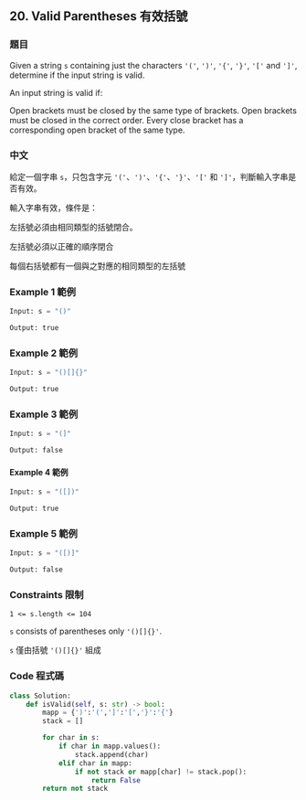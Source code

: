 ## 20. Valid Parentheses 有效括號

### 題目

Given a string `s` containing just the characters `'('`, `')'`, `'{'`, `'}'`, `'['` and `']'`, determine if the input string is valid.

An input string is valid if:

Open brackets must be closed by the same type of brackets.
Open brackets must be closed in the correct order.
Every close bracket has a corresponding open bracket of the same type.

### 中文

給定一個字串 `s`，只包含字元 `'('`、`')'`、`'{'`、`'}'`、`'['` 和 `']'`，判斷輸入字串是否有效。

輸入字串有效，條件是：

左括號必須由相同類型的括號閉合。

左括號必須以正確的順序閉合

每個右括號都有一個與之對應的相同類型的左括號
 
### Example 1 範例

```py
Input: s = "()"

Output: true
```

### Example 2 範例

```py
Input: s = "()[]{}"

Output: true
```

### Example 3 範例

```py
Input: s = "(]"

Output: false
```

#### Example 4 範例

```py
Input: s = "([])"

Output: true
```

### Example 5 範例

```py
Input: s = "([)]"

Output: false
```

### Constraints 限制

`1 <= s.length <= 104`

`s` consists of parentheses only `'()[]{}'`.

`s` 僅由括號 `'()[]{}'` 組成

### Code 程式碼

```py
class Solution:
    def isValid(self, s: str) -> bool:
        mapp = {')':'(',']':'[','}':'{'}
        stack = []

        for char in s:
            if char in mapp.values():
                stack.append(char)
            elif char in mapp:
                if not stack or mapp[char] != stack.pop():
                    return False
        return not stack
```